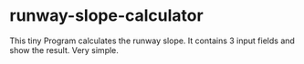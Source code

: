 # runway-slope-calculator

This tiny Program calculates the runway slope. It contains 3 input fields and show the result. Very simple.